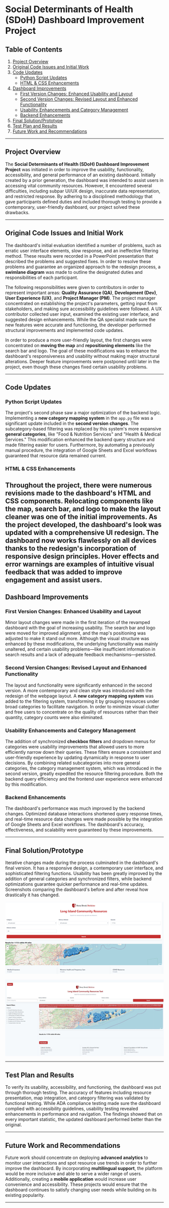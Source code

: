 # Social Determinants of Health (SDoH) Dashboard Improvement Project

## Table of Contents
1. [Project Overview](#project-overview)
2. [Original Code Issues and Initial Work](#original-code-issues-and-initial-work)
3. [Code Updates](#code-updates)
   - [Python Script Updates](#python-script-updates)
   - [HTML & CSS Enhancements](#html--css-enhancements)
4. [Dashboard Improvements](#dashboard-improvements)
   - [First Version Changes: Enhanced Usability and Layout](#first-version-changes-enhanced-usability-and-layout)
   - [Second Version Changes: Revised Layout and Enhanced Functionality](#second-version-changes-revised-layout-and-enhanced-functionality)
   - [Usability Enhancements and Category Management](#usability-enhancements-and-category-management)
   - [Backend Enhancements](#backend-enhancements)
5. [Final Solution/Prototype](#final-solutionprototype)
6. [Test Plan and Results](#test-plan-and-results)
7. [Future Work and Recommendations](#future-work-and-recommendations)

---

## Project Overview

The **Social Determinants of Health (SDoH) Dashboard Improvement Project** was initiated in order to improve the usability, functionality, accessibility, and general performance of an existing dashboard. Initially created by a prior generation, the dashboard was intended to assist users in accessing vital community resources. However, it encountered several difficulties, including subpar UI/UX design, inaccurate data representation, and restricted response. By adhering to a disciplined methodology that gave participants defined duties and included thorough testing to provide a contemporary, user-friendly dashboard, our project solved these drawbacks.

---

## Original Code Issues and Initial Work

The dashboard's initial evaluation identified a number of problems, such as erratic user interface elements, slow response, and an ineffective filtering method. These results were recorded in a PowerPoint presentation that described the problems and suggested fixes. In order to resolve these problems and guarantee an organized approach to the redesign process, a **swimlane diagram** was made to outline the designated duties and responsibilities of each participant.

The following responsibilities were given to contributors in order to represent important areas: **Quality Assurance (QA)**, **Development (Dev)**, **User Experience (UX)**, and **Project Manager (PM)**. The project manager concentrated on establishing the project's parameters, getting input from stakeholders, and making sure accessibility guidelines were followed. A UX contributor collected user input, examined the existing user interface, and suggested design enhancements. While the QA specialist made sure the new features were accurate and functioning, the developer performed structural improvements and implemented code updates.

In order to produce a more user-friendly layout, the first changes were concentrated on **moving the map** and **repositioning elements** like the search bar and logo. The goal of these modifications was to enhance the dashboard's responsiveness and usability without making major structural alterations. Deeper feature improvements were postponed until later in the project, even though these changes fixed certain usability problems.

---

## Code Updates

### Python Script Updates

The project's second phase saw a major optimization of the backend logic. Implementing a **new category mapping system** in the `app.py` file was a significant update included in the **second version changes**. The subcategory-based filtering was replaced by this system's more expansive **general categories**, like "Food & Nutrition Services" and "Health & Medical Services." This modification enhanced the backend query structure and made filtering easier for users. Furthermore, by automating a previously manual procedure, the integration of Google Sheets and Excel workflows guaranteed that resource data remained current.

### HTML & CSS Enhancements

Throughout the project, there were numerous revisions made to the dashboard's HTML and CSS components. Relocating components like the map, search bar, and logo to make the layout cleaner was one of the initial improvements. As the project developed, the dashboard's look was updated with a comprehensive **UI redesign**. The dashboard now works flawlessly on all devices thanks to the redesign's incorporation of responsive design principles. Hover effects and error warnings are examples of intuitive visual feedback that was added to improve engagement and assist users.
---

## Dashboard Improvements

### First Version Changes: Enhanced Usability and Layout

Minor layout changes were made in the first iteration of the revamped dashboard with the goal of increasing usability. The search bar and logo were moved for improved alignment, and the map's positioning was adjusted to make it stand out more. Although the visual structure was enhanced by these modifications, the underlying functionality was mainly unaltered, and certain usability problems—like insufficient information in search results and a lack of adequate feedback mechanisms—persisted.

### Second Version Changes: Revised Layout and Enhanced Functionality

The layout and functionality were significantly enhanced in the second version. A more contemporary and clean style was introduced with the redesign of the webpage layout. A **new category mapping system** was added to the filtering system, transforming it by grouping resources under broad categories to facilitate navigation. In order to minimize visual clutter and free users to concentrate on the quality of resources rather than their quantity, category counts were also eliminated.

### Usability Enhancements and Category Management

The addition of synchronized **checkbox filters** and dropdown menus for categories were usability improvements that allowed users to more efficiently narrow down their queries. These filters ensure a consistent and user-friendly experience by updating dynamically in response to user decisions. By combining related subcategories into more general categories, the category management system, which was introduced in the second version, greatly expedited the resource filtering procedure. Both the backend query efficiency and the frontend user experience were enhanced by this modification.

### Backend Enhancements

The dashboard's performance was much improved by the backend changes. Optimized database interactions shortened query response times, and real-time resource data changes were made possible by the integration of Google Sheets and Excel workflows. The dashboard's accuracy, effectiveness, and scalability were guaranteed by these improvements.

---

## Final Solution/Prototype

Iterative changes made during the process culminated in the dashboard's final version. It has a responsive design, a contemporary user interface, and sophisticated filtering functions. Usability has been greatly improved by the addition of general categories and synchronized filters, while backend optimizations guarantee quicker performance and real-time updates. Screenshots comparing the dashboard's before and after reveal how drastically it has changed.

![Old Dashboard](old-dashboard.png)

![Updated Dashboard](new-dashboard.png)


---

## Test Plan and Results

To verify its usability, accessibility, and functioning, the dashboard was put through thorough testing. The accuracy of features including resource presentation, map integration, and category filtering was validated by functional testing. While ADA compliance testing made sure the dashboard complied with accessibility guidelines, usability testing revealed enhancements in performance and navigation. The findings showed that on every important statistic, the updated dashboard performed better than the original.

---

## Future Work and Recommendations

Future work should concentrate on deploying **advanced analytics** to monitor user interactions and spot resource use trends in order to further improve the dashboard. By incorporating **multilingual support**, the platform would be more inclusive and able to serve a wider range of users. Additionally, creating a **mobile application** would increase user convenience and accessibility. These projects would ensure that the dashboard continues to satisfy changing user needs while building on its existing popularity.

---
